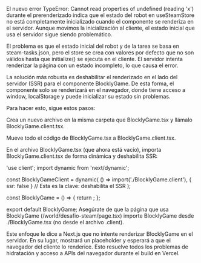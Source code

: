 El nuevo error TypeError: Cannot read properties of undefined (reading 'x') durante el prerenderizado indica que el estado del robot en useSteamStore no está completamente inicializado cuando el componente se renderiza en el servidor. Aunque movimos la inicialización al cliente, el estado inicial que usa el servidor sigue siendo problemático.

El problema es que el estado inicial del robot y de la tarea se basa en steam-tasks.json, pero el store se crea con valores por defecto que no son válidos hasta que initialize() se ejecuta en el cliente. El servidor intenta renderizar la página con un estado incompleto, lo que causa el error.

La solución más robusta es deshabilitar el renderizado en el lado del servidor (SSR) para el componente BlocklyGame. De esta forma, el componente solo se renderizará en el navegador, donde tiene acceso a window, localStorage y puede inicializar su estado sin problemas.

Para hacer esto, sigue estos pasos:

Crea un nuevo archivo en la misma carpeta que BlocklyGame.tsx y llámalo BlocklyGame.client.tsx.

Mueve todo el código de BlocklyGame.tsx a BlocklyGame.client.tsx.

En el archivo BlocklyGame.tsx (que ahora está vacío), importa BlocklyGame.client.tsx de forma dinámica y deshabilita SSR:

'use client';
import dynamic from 'next/dynamic';

const BlocklyGameClient = dynamic(
  () => import('./BlocklyGame.client'),
  { ssr: false } // Esta es la clave: deshabilita el SSR
);

const BlocklyGame = () => {
  return <BlocklyGameClient />;
};

export default BlocklyGame;
Asegúrate de que la página que usa BlocklyGame (/world/desafio-steam/page.tsx) importe BlocklyGame desde ./BlocklyGame.tsx (no desde el archivo .client).

Este enfoque le dice a Next.js que no intente renderizar BlocklyGame en el servidor. En su lugar, mostrará un placeholder y esperará a que el navegador del cliente lo renderice. Esto resuelve todos los problemas de hidratación y acceso a APIs del navegador durante el build en Vercel.
